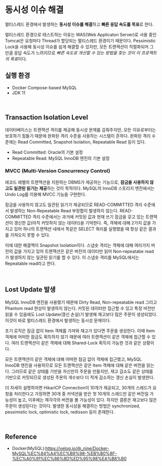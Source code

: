 # 동시성 이슈 해결

멀티스레드 환경에서 발생하는 **동시성 이슈를 해결**하고 **빠른 응답 속도를 목표**로 한다.
<br>

멀티스레드 환경으로 테스트하는 이유는 WAS(Web Applicaton Server)로 사용 중인 Tomcat은 요청마다 Thread가 할당되는 멀티스레드 환경이기 때문이다. Pessimistic Lock을 사용해 동시성 이슈를 쉽게 해결할 수 있지만, 모든 트랜잭션이 직렬화되어 그만큼 응답 속도가 느려지므로 *빠른 속도로 개선할 수 있는 방법을 찾는 것이 이 프로젝트의 목표*이다.

## 실행 환경

- Docker Compose-based MySQL
- JDK 11

<br>

## Transaction Isolation Level

데이터베이스는 트랜잭션 격리를 제공해 동시성 문제를 감춰주지만, 모든 이유로부터는 보호하기 힘들기 때문에 완화된 격리 수준을 사용하는 시스템이 흔하다. 완화된 격리 수준에는 Read Committed, Snapshot Isolation, Repeatable Read 등이 있다.

- Read Committed: Oracle의 기본 설정
- Repeatable Read: MySQL InnoDB 엔진의 기본 설정

### MVCC (Multi-Version Concurrency Control)

레코드 레벨의 트랜잭션을 지원하는 DBMS가 제공하는 기능으로, **잠금을 사용하지 않고도 일관된 읽기는 제공**하는 것이 목적이다. MySQL의 InnoDB 스토리지 엔진에서는 Undo Log를 이용해 MVCC 기능을 구현한다.
<br>

잠금을 사용하지 않고도 일관된 읽기가 제공되므로 READ-COMMITTED 격리 수준에서 발생하는 Non-Repeatable Read 부정합이 발생하지 않는다. READ-COMMITTED 격리 수준에서는 과거에 커밋된 값과 현재 쓰기 잠금을 갖고 있는 트랜잭션이 갱신한 값(아직 커밋하지 않는 데이터)을 기억한다. 즉, 객체에 대해 2가지 값을 가지고 있어 하나의 트랜잭션 내에서 똑같은 SELECT 쿼리를 실행했을 때 항상 같은 결과를 가져오지 못할 수 있다.
<br>

이에 대한 해결책이 Snapshot Isolation이다. 스냅숏 격리는 객체에 대해 여러가지 버전의 값을 가지고 있어 트랜잭션은 같은 버전의 데이터만 읽어 Non-repeatabe read가 발생하지 않는 일관된 읽기를 할 수 있다. 이 스냅숏 격리를 MySQL에서는 Repeatable read라고 한다.

<br>

## Lost Update 발생

MySQL InnoDB 엔진을 사용했기 때문에 Dirty Read, Non-repeatable read 그리고 Phantom read 현상이 발생하지 않는다. 커밋된 데이터만 접근할 수 있고 특정 버전만 읽을 수 있음에도 Lost Update(갱신 손실)기 발생해 재고보다 많은 주문이 생성되었다. 이것이 바로 멀티스레드 환경에서 발생하는 동시성 문제이다.
<br>

초기 로직은 잠금 없이 Item 객체를 가져와 재고가 있다면 주문을 생성한다. 이때 Item 객체에 어떠한 잠금도 획득하지 않기 때문에 여러 트랜잭션이 같은 객체에 접근할 수 있다. 여러 트랜잭션이 같은 객체에 대해 Shared-Lock 획득이 가능한 것과 같은 상황이다.

모든 트랜잭션이 같은 객체에 대해 어떠한 잠금 없이 객체에 접근했고, MySQL InnoDB 엔진을 사용하므로 모든 트랜잭션은 같은 Item 객체에 대해 같은 버전을 읽는다. 그러므로 같은 상태를 기반을 자신만의 주문을 만들지만, 재고 감소도 같은 상태를 기반으로 커밋되므로 생성된 주문의 개수보다 더 적게 감소하는 갱신 손실이 발생한다.
<br>

더 자세히 설명하자면 HikariCP Connection이 10개가 제공되고, 30개의 스레드가 요청을 처리한다고 가정하면 30개 중 커넥션을 받은 첫 10개의 스레드만 같은 버전일 가능성이 높고, 이후에는 제각각의 버전을 볼 가능성이 있다. 하지만 결론은 재고보다 많은 주문이 생성된다는 것이다. 발생한 동시성을 해결하는 방법은 synchronized, pessimistic lock, optimistic lock, redisson 등이 존재한다.

<br>

## Reference

- Docker(MySQL):https://velog.io/@_nine/Docker-MySQL%EC%84%A4%EC%B9%98-%EB%B0%8F-%EC%A0%91%EC%86%8D%ED%95%98%EA%B8%B0